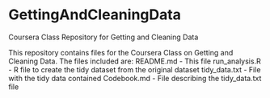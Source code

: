 # GettingAndCleaningData
Coursera Class Repository for Getting and Cleaning Data

This repository contains files for the Coursera Class on Getting and Cleaning Data. The files included are:
  README.md - This file
  run_analysis.R - R file to create the tidy dataset from the original dataset
  tidy_data.txt - File with the tidy data contained
  Codebook.md - File describing the tidy_data.txt file
  
